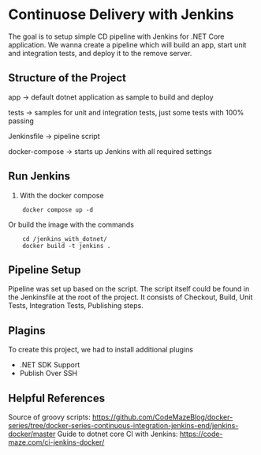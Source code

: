 # Continuose Delivery with Jenkins
The goal is to setup simple CD pipeline with Jenkins for .NET Core application.
We wanna create a pipeline which will build an app, start unit and integration tests, and deploy it to the remove server.

## Structure of the Project
app -> default dotnet application as sample to build and deploy

tests -> samples for unit and integration tests, just some tests with 100% passing

Jenkinsfile -> pipeline script

docker-compose -> starts up Jenkins with all required settings

## Run Jenkins 
1. With the docker compose
```
    docker compose up -d
```

Or build the image with the commands
```
    cd /jenkins_with_dotnet/
    docker build -t jenkins .
```

## Pipeline Setup
Pipeline was set up based on the script. The script itself could be found in the Jenkinsfile at the root of the project.
It consists of Checkout, Build, Unit Tests, Integration Tests, Publishing steps.

## Plagins
To create this project, we had to install additional plugins
* .NET SDK Support
* Publish Over SSH

## Helpful References
Source of groovy scripts: https://github.com/CodeMazeBlog/docker-series/tree/docker-series-continuous-integration-jenkins-end/jenkins-docker/master
Guide to dotnet core CI with Jenkins: https://code-maze.com/ci-jenkins-docker/
